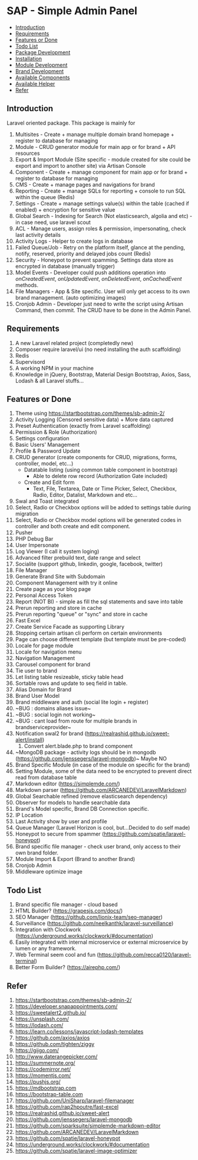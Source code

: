 # SAP - Simple Admin Panel

- [Introduction](#Introduction)
- [Requirements](#Requirements)
- [Features or Done](#Features-or-Done)
- [Todo List](#Todo-List)
- [Package Development](Package-Development.md)
- [Installation](Installation.md)
- [Module Development](Module-Development.md)
- [Brand Development](Brand-Development.md)
- [Available Components](Available-Components.md)
- [Available Helper](Available-Helper.md)
- [Refer](#Refer)

## Introduction

Laravel oriented package. This package is mainly for

1. Multisites - Create + manage multiple domain brand homepage + register to database for managing
1. Module - CRUD generator module for main app or for brand + API resources
1. Export & Import Module (Site specific - module created for site could be export and import to another site) via Artisan Console
1. Component - Create + manage component for main app or for brand + register to database for managing
1. CMS - Create + manage pages and navigations for brand
1. Reporting - Create + manage SQLs for reporting + console to run SQL within the queue (Redis)
1. Settings - Create + manage settings value(s) within the table (cached if enabled) + encryption for sensitive value
1. Global Search - Indexing for Search (Not elasticsearch, algolia and etc) - in case need, use laravel scout
1. ACL - Manage users, assign roles & permission, impersonating, check last activity details
1. Activity Logs - Helper to create logs in database
1. Failed Queue/Job - Retry on the platform itself, glance at the pending, notify, reserved, priority and delayed jobs count (Redis)
1. Security - Honeypot to prevent spamming. Settings data store as encrypted in database (manually trigger)
1. Model Events - Developer could push additions operation into *onCreatedEvent*, *onUpdatedEvent*, *onDeletedEvent*, *onCachedEvent* methods.
1. File Managers - App & Site specific. User will only get access to its own brand management. (auto optimizing images)
1. Cronjob Admin - Developer just need to write the script using Artisan Command, then commit. The CRUD have to be done in the Admin Panel.

## Requirements

1. A new Laravel related project (completedly new)
1. Composer require laravel/ui (no need installing the auth scaffolding)
1. Redis
1. Supervisord
1. A working NPM in your machine
1. Knowledge in jQuery, Bootstrap, Material Design Bootstrap, Axios, Sass, Lodash & all Laravel stuffs...

## Features or Done

1. Theme using https://startbootstrap.com/themes/sb-admin-2/
1. Activity Logging (Censored sensitive data) + More data captured
1. Preset Authentication (exactly from Laravel scaffolding)
1. Permission & Role (Authorization)
1. Settings configuration
1. Basic Users' Management
1. Profile & Password Update
1. CRUD generator (create components for CRUD, migrations, forms, controller, model, etc...)
    - Datatable listing (using common table component in bootstrap)
        - Able to delete row record (Authorization Gate included)
    - Create and Edit form
        - Text, File, Textarea, Date or Time Picker, Select, Checkbox, Radio, Editor, Datalist, Markdown and etc...
1. Swal and Toast integrated
1. Select, Radio or Checkbox options will be added to settings table during migration
1. Select, Radio or Checkbox model options will be generated codes in controller and both create and edit component.
1. Pusher
1. PHP Debug Bar
1. User Impersonate
1. Log Viewer (I call it system loging)
1. Advanced filter prebuild text, date range and select
1. Socialite (support github, linkedin, google, facebook, twitter)
1. File Manager
1. Generate Brand Site with Subdomain
1. Component Management with try it online
1. Create page as your blog page
1. Personal Access Token
1. Report (NOT BI) - simple as fill the sql statements and save into table
1. Prerun reporting and store in cache
1. Prerun reporting "queue" or "sync" and store in cache
1. Fast Excel
1. Create Service Facade as supporting Library
1. Stopping certain artisan cli perform on certain environments
1. Page can choose different template (but template must be pre-coded)
1. Locale for page module
1. Locale for navigation menu
1. Navigation Management
1. Carousel component for brand
1. Tie user to brand
1. Let listing table resizeable, sticky table head
1. Sortable rows and update to seq field in table.
1. Alias Domain for Brand
1. Brand User Model
1. Brand middleware and auth (social lite login + register)
1. ~BUG : domains aliases issue~
1. ~BUG : social login not working~
1. ~BUG : cant load from route for multiple brands in brandserviceprovider~
1. Notification swal2 for brand (https://realrashid.github.io/sweet-alert/install)
    1. Convert alert.blade.php to brand component
1. ~MongoDB package - activity logs should be in mongodb (https://github.com/jenssegers/laravel-mongodb)~ Maybe NO
1. Brand Specific Module (in case of the module on specific for the brand)
1. Setting Module, some of the data need to be encrypted to prevent direct read from database table
1. Markdown editor (https://simplemde.com/)
1. Markdown parser (https://github.com/ARCANEDEV/LaravelMarkdown)
1. Global Searchable refined (remove elasticsearch dependency)
1. Observer for models to handle searchable data
1. Brand's Model specific, Brand DB Connection specific.
1. IP Location
1. Last Activity show by user and profile
1. Queue Manager (Laravel Horizon is cool, but...Decided to do self made)
1. Honeypot to secure from spammer (https://github.com/spatie/laravel-honeypot)
1. Brand specific file manager - check user brand, only access to their own brand folder.
1. Module Import & Export (Brand to another Brand)
1. Cronjob Admin
1. Middleware optimize image

## Todo List

1. Brand specific file manager - cloud based
1. HTML Builder? (https://grapesjs.com/docs/)
1. SEO Manager (https://github.com/lionix-team/seo-manager)
1. Surveillance (https://github.com/neelkanthk/laravel-surveillance)
1. Integration with Clockwork (https://underground.works/clockwork/#documentation)
1. Easily integrated with internal microservice or external microservice by lumen or any framework.
1. Web Terminal seem cool and fun (https://github.com/recca0120/laravel-terminal)
1. Better Form Builder? (https://airephp.com/)

## Refer

1. https://startbootstrap.com/themes/sb-admin-2/
1. https://developer.snapappointments.com/
1. https://sweetalert2.github.io/
1. https://unsplash.com/
1. https://lodash.com/
1. https://learn.co/lessons/javascript-lodash-templates
1. https://github.com/axios/axios
1. https://github.com/tighten/ziggy
1. https://gijgo.com/
1. http://www.daterangepicker.com/
1. https://summernote.org/
1. https://codemirror.net/
1. https://momentjs.com/
1. https://pushjs.org/
1. https://mdbootstrap.com
1. https://bootstrap-table.com
1. https://github.com/UniSharp/laravel-filemanager
1. https://github.com/rap2hpoutre/fast-excel
1. https://realrashid.github.io/sweet-alert
1. https://github.com/jenssegers/laravel-mongodb
1. https://github.com/sparksuite/simplemde-markdown-editor
1. https://github.com/ARCANEDEV/LaravelMarkdown
1. https://github.com/spatie/laravel-honeypot
1. https://underground.works/clockwork/#documentation
1. https://github.com/spatie/laravel-image-optimizer
